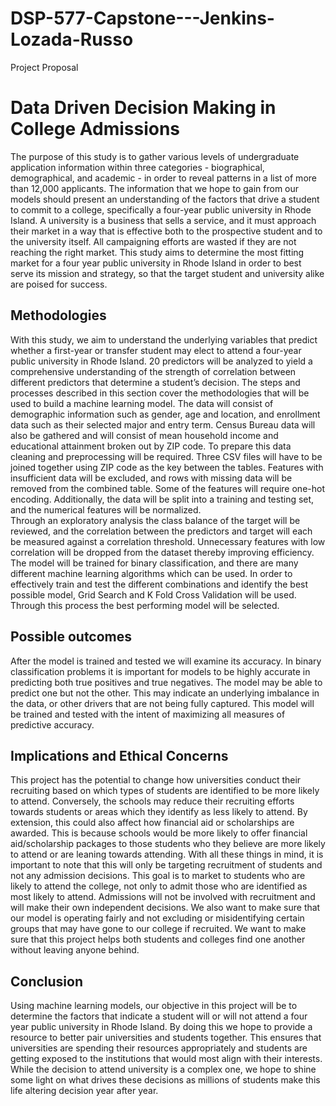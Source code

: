 # DSP-577-Capstone---Jenkins-Lozada-Russo
Project Proposal

# Data Driven Decision Making in College Admissions

The purpose of this study is to gather various levels of undergraduate application information within three categories - biographical, demographical, and academic - in order to reveal patterns in a list of more than 12,000 applicants. The information that we hope to gain from our models should present an understanding of the factors that drive a student to commit to a college, specifically a four-year public university in Rhode Island. A university is a business that sells a service, and it must approach their market in a way that is effective both to the prospective student and to the university itself. All campaigning efforts are wasted if they are not reaching the right market. This study aims to determine the most fitting market for a four year public university in Rhode Island in order to best serve its mission and strategy, so that the target student and university alike are poised for success.
 
## Methodologies

With this study, we aim to understand the underlying variables that predict whether a first-year or transfer student may elect to attend a four-year public university in Rhode Island. 20 predictors will be analyzed to yield a comprehensive understanding of the strength of correlation between different predictors that determine a student’s decision. The steps and processes described in this section cover the methodologies that will be used to build a machine learning model.
The data will consist of demographic information such as gender, age and location, and enrollment data such as their selected major and entry term. Census Bureau data will also be gathered and will consist of mean household income and educational attainment broken out by ZIP code. To prepare this data cleaning and preprocessing will be required. Three CSV files will have to be joined together using ZIP code as the key between the tables. Features with insufficient data will be excluded, and rows with missing data will be removed from the combined table. Some of the features will require one-hot encoding. Additionally, the data will be split into a training and testing set, and the numerical features will be normalized.  
Through an exploratory analysis the class balance of the target will be reviewed, and the correlation between the predictors and target will each be measured against a correlation threshold. Unnecessary features with low correlation will be dropped from the dataset thereby improving efficiency. The model will be trained for binary classification, and there are many different machine learning algorithms which can be used. In order to effectively train and test the different combinations and identify the best possible model, Grid Search and K Fold Cross Validation will be used. Through this process the best performing model will be selected. 

## Possible outcomes 
After the model is trained and tested we will examine its accuracy. In binary classification problems it is important for models to be highly accurate in predicting both true positives and true negatives. The model may be able to predict one but not the other. This may indicate an underlying imbalance in the data, or other drivers that are not being fully captured. This model will be trained and tested with the intent of maximizing all measures of predictive accuracy. 

## Implications and Ethical Concerns
This project has the potential to change how universities conduct their recruiting based on which types of students are identified to be more likely to attend. Conversely, the schools may reduce their recruiting efforts towards students or areas which they identify as less likely to attend. By extension, this could also affect how financial aid or scholarships are awarded. This is because schools would be more likely to offer financial aid/scholarship packages to those students who they believe are more likely to attend or are leaning towards attending. With all these things in mind, it is important to note that this will only be targeting recruitment of students and not any admission decisions. This goal is to market to students who are likely to attend the college, not only to admit those who are identified as most likely to attend. Admissions will not be involved with recruitment and will make their own independent decisions. We also want to make sure that our model is operating fairly and not excluding or misidentifying certain groups that may have gone to our college if recruited. We want to make sure that this project helps both students and colleges find one another without leaving anyone behind.

## Conclusion
Using machine learning models, our objective in this project will be to determine the factors that indicate a student will or will not attend a four year public university in Rhode Island. By doing this we hope to provide a resource to better pair universities and students together. This ensures that universities are spending their resources appropriately and students are getting exposed to the institutions that would most align with their interests. While the decision to attend university is a complex one, we hope to shine some light on what drives these decisions as millions of students make this life altering decision year after year.

